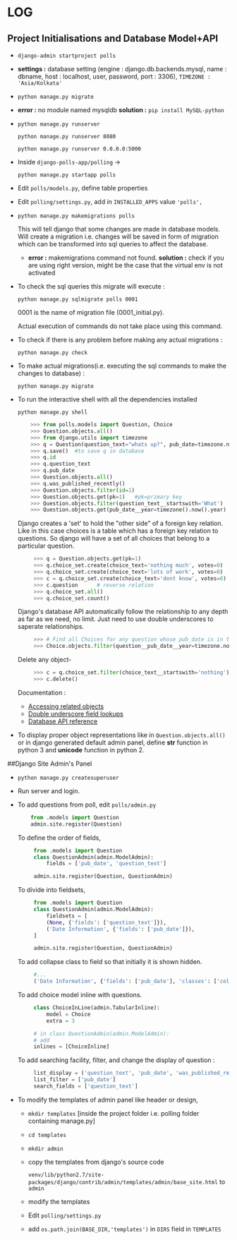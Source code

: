 LOG
===

## Project Initialisations and Database Model+API

 - `django-admin startproject polls`
 
 - **settings :** database setting (engine : django.db.backends.mysql, name : dbname, host : localhost, user, password, port : 3306), `TIMEZONE : 'Asia/Kolkata'`
 
 - `python manage.py migrate`
 
 - **error :** no module named mysqldb
       **solution :** `pip install MySQL-python` 
 
 - `python manage.py runserver`

   `python manage.py runserver 8080`

   `python manage.py runserver 0.0.0.0:5000`
 
 - Inside `django-polls-app/polling` -> 

   `python manage.py startapp polls`
 
 - Edit `polls/models.py`, define table properties
 
 - Edit `polling/settings.py`, add in `INSTALLED_APPS` value `'polls',`
 
 - `python manage.py makemigrations polls`
    
    This will tell django that some changes are made in database models. Will create a migration i.e. changes will be saved in form of migration which can be transformed into sql queries to affect the database. 
    + **error :** makemigrations command not found. **solution :** check if you are using right version, might be the case that the virtual env is not activated
 
 - To check the sql queries this migrate will execute : 

   `python manage.py sqlmigrate polls 0001`

   0001 is the name of migration file (0001_initial.py).

   Actual execution of commands do not take place using this command.

 - To check if there is any problem before making any actual migrations : 

   `python manage.py check`

 - To make actual migrations(i.e. executing the sql commands to make the changes to database) : 

   `python manage.py migrate`

 - To run the interactive shell with all the dependencies installed

   `python manage.py shell`

   ```python
	   >>> from polls.models import Question, Choice
	   >>> Question.objects.all()
	   >>> from django.utils import timezone
	   >>> q = Question(question_text="whats up?", pub_date=timezone.now())
	   >>> q.save()  #to save q in database
	   >>> q.id
	   >>> q.question_text
	   >>> q.pub_date
	   >>> Question.objects.all()
	   >>> q.was_published_recently()
	   >>> Question.objects.filter(id=1)
	   >>> Question.objects.get(pk=1) 	#pk=primary key
	   >>> Question.objects.filter(question_text__startswith='What')	#predefined database api function
	   >>> Question.objects.get(pub_date__year=timezone().now().year)
   ```

   Django creates a 'set' to hold the "other side" of a foreign key relation. Like in this case choices is a table which has a foreign key relation to questions. So django will have a set of all choices that belong to a particular question.

   ```python
   		>>> q = Question.objects.get(pk=1)
   		>>> q.choice_set.create(choice_text='nothing much', votes=0)
   		>>> q.choice_set.create(choice_text='lots of work', votes=0)
   		>>> c = q.choice_set.create(choice_text='dont know', votes=0)
   		>>> c.question 		# reverse relation
   		>>> q.choice_set.all()
   		>>> q.choice_set.count()
   ```

   Django's database API automatically follow the relationship to any depth as far as we need, no limit. Just need to use double underscores to saperate relationships.
   
   ```python
   		>>> # Find all Choices for any question whose pub_date is in this year
   		>>> Choice.objects.filter(question__pub_date__year=timezone.now().year)
   ```

   Delete any object-

   ```python
   		>>> c = q.choice_set.filter(choice_text__startswith='nothing')
   		>>> c.delete()
   ```

   Documentation :
   + [Accessing related objects](https://docs.djangoproject.com/en/1.8/ref/models/relations/)
   + [Double underscore field lookups](https://docs.djangoproject.com/en/1.8/topics/db/queries/#field-lookups-intro)
   + [Database API reference](https://docs.djangoproject.com/en/1.8/topics/db/queries/)

 - To display proper object representations like in `Question.objects.all()` or in django generated default admin panel, define __str__ function in python 3 and __unicode__ function in python 2.


##Django Site Admin's Panel

 - `python manage.py createsuperuser`

 - Run server and login.

 - To add questions from poll, edit `polls/admin.py`
 	```python
		from .models import Question
		admin.site.register(Question)
   ```

   To define the order of fields,
   ```python
		from .models import Question
		class QuestionAdmin(admin.ModelAdmin):
		    fields = ['pub_date', 'question_text']

		admin.site.register(Question, QuestionAdmin)
   ```

   To divide into fieldsets,
   ```python
   		from .models import Question
   		class QuestionAdmin(admin.ModelAdmin):
   			fieldsets = [
   			(None, {'fields': ['question_text']}),
   			('Date Information', {'fields': ['pub_date']}),
   		]

   		admin.site.register(Question, QuestionAdmin)
   ```

   To add collapse class to field so that initially it is shown hidden.
   ```python
   		#...
   		('Date Information', {'fields': ['pub_date'], 'classes': ['collapse']}),
   	```

   To add choice model inline with questions.
   ```python
   		class ChoiceInLine(admin.TabularInline):
   			model = Choice
   			extra = 3

   		# in class QuestionAdmin(admin.ModelAdmin):
   		# add
   		inlines = [ChoiceInline]
   ```
   To add searching facility, filter, and change the display of question :
   ```python
   		list_display = ('question_text', 'pub_date', 'was_published_recently')
    	list_filter = ['pub_date']
    	search_fields = ['question_text']
   ```

 - To modify the templates of admin panel like header or design,
 	+ `mkdir templates` [inside the project folder i.e. polling folder containing manage.py]
 	+ `cd templates`
 	+ `mkdir admin`
 	+ copy the templates from django's source code

 		`venv/lib/python2.7/site-packages/django/contrib/admin/templates/admin/base_site.html`
 		to `admin`
	+ modify the templates
	+ Edit `polling/settings.py`
	+ add `os.path.join(BASE_DIR,'templates')` in `DIRS` field in `TEMPLATES`

 
